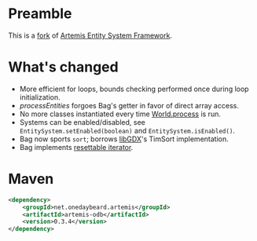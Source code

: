# Preamble

This is a [fork](https://code.google.com/p/artemis-framework/) of [Artemis Entity System Framework](http://gamadu.com/artemis/).

# What's changed

 - More efficient for loops, bounds checking performed once during loop initialization.
 - _processEntities_ forgoes Bag's getter in favor of direct array access.
 - No more classes instantiated every time [World.process](https://github.com/junkdog/artemis-odb/blob/ed9e9b4bc29362b3f95beb60f9160a433ddc045a/src/com/artemis/World.java#L325) is run.
 - Systems can be enabled/disabled, see <code>EntitySystem.setEnabled(boolean)</code> and <code>EntitySystem.isEnabled()</code>.
 - Bag now sports <code>sort</code>; borrows [libGDX](http://libgdx.badlogicgames.com/)'s TimSort implementation.
 - Bag implements [resettable iterator](https://github.com/junkdog/artemis-odb/blob/master/src/com/artemis/utils/BagIterator.java).

# Maven
```xml
<dependency>
	<groupId>net.onedaybeard.artemis</groupId>
	<artifactId>artemis-odb</artifactId>
	<version>0.3.4</version>
</dependency>
```
